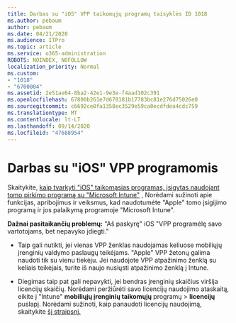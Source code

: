 ```yaml
---
title: Darbas su "iOS" VPP taikomųjų programų taisyklės ID 1018
ms.author: pebaum
author: pebaum
ms.date: 04/21/2020
ms.audience: ITPro
ms.topic: article
ms.service: o365-administration
ROBOTS: NOINDEX, NOFOLLOW
localization_priority: Normal
ms.custom:
- "1018"
- "6700004"
ms.assetid: 2e51ae64-8ba2-42e1-9e3e-f4aad102c391
ms.openlocfilehash: 67800b261e7d670181b17783bc81e276d75026e0
ms.sourcegitcommit: c6692ce0fa1358ec3529e59ca0ecdfdea4cdc759
ms.translationtype: MT
ms.contentlocale: lt-LT
ms.lasthandoff: 09/14/2020
ms.locfileid: "47688954"
---
```

# <a name="working-with-ios-vpp-applications"></a>Darbas su "iOS" VPP programomis

Skaitykite, [kaip tvarkyti "iOS" taikomąsias programas, įsigytas naudojant tomo pirkimo programą su "Microsoft Intune"](https://docs.microsoft.com/intune/vpp-apps-ios) , Norėdami sužinoti apie funkcijas, apribojimus ir veiksmus, kad naudotumėte "Apple" tomo įsigijimo programą ir jos palaikymą programoje "Microsoft Intune".
  
 **Dažnai pasitaikančių problemų:** "Aš paskyrę" iOS "VPP programėlę savo vartotojams, bet nepavyko įdiegti."
  
- Taip gali nutikti, jei vienas VPP ženklas naudojamas keliuose mobiliųjų įrenginių valdymo paslaugų teikėjams. "Apple" VPP žetonų galima naudoti tik su vienu tiekėju. Jei naudojote VPP atpažinimo ženklą su keliais teikėjais, turite iš naujo nusiųsti atpažinimo ženklą į Intune.

- Diegimas taip pat gali nepavykti, jei bendras įrenginių skaičius viršija licencijų skaičių. Norėdami peržiūrėti savo licencijų naudojimo ataskaitą, eikite į "Intune" **mobiliųjų įrenginių taikomųjų** programų \> **licencijų** puslapį. Norėdami sužinoti, kaip panaudoti licencijų naudojimą, skaitykite [šį straipsnį.](https://docs.microsoft.com/intune/vpp-apps-ios#revoking-app-licenses-and-deleting-tokens)
